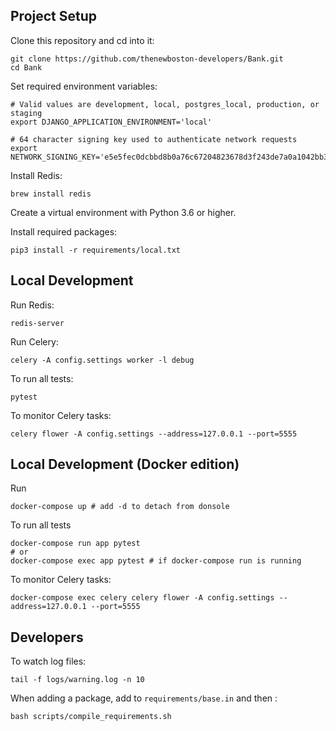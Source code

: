 ## Project Setup

Clone this repository and cd into it:
```
git clone https://github.com/thenewboston-developers/Bank.git
cd Bank
```

Set required environment variables:
```
# Valid values are development, local, postgres_local, production, or staging
export DJANGO_APPLICATION_ENVIRONMENT='local'

# 64 character signing key used to authenticate network requests
export NETWORK_SIGNING_KEY='e5e5fec0dcbbd8b0a76c67204823678d3f243de7a0a1042bb3ecf66285cd9fd4'
```

Install Redis:
```
brew install redis
```

Create a virtual environment with Python 3.6 or higher.

Install required packages:
```
pip3 install -r requirements/local.txt
```

## Local Development

Run Redis:
```
redis-server
```

Run Celery:
```
celery -A config.settings worker -l debug
```

To run all tests:
```
pytest
```

To monitor Celery tasks:
```
celery flower -A config.settings --address=127.0.0.1 --port=5555
```

## Local Development (Docker edition)

Run
```
docker-compose up # add -d to detach from donsole
```

To run all tests
```
docker-compose run app pytest
# or
docker-compose exec app pytest # if docker-compose run is running
```

To monitor Celery tasks:
```
docker-compose exec celery celery flower -A config.settings --address=127.0.0.1 --port=5555
```

## Developers

To watch log files:
```commandline
tail -f logs/warning.log -n 10
```

When adding a package, add to `requirements/base.in` and then :
```
bash scripts/compile_requirements.sh
```
